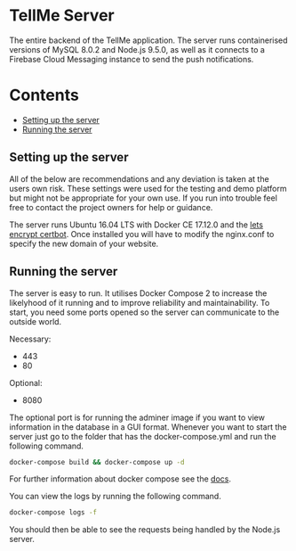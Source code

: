 # TellMe Server

The entire backend of the TellMe application. The server runs containerised versions of MySQL 8.0.2 and Node.js 9.5.0, as well as it connects to a Firebase Cloud Messaging instance to send the push notifications.

# Contents
- [Setting up the server](https://github.com/JoshuaBradbury/TellMe/tree/Backend#setting-up-the-server "Setting up the server")
- [Running the server](https://github.com/JoshuaBradbury/TellMe/tree/Backend#running-the-server "Running the server")

## Setting up the server
All of the below are recommendations and any deviation is taken at the users own risk. These settings were used for the testing and demo platform but might not be appropriate for your own use. If you run into trouble feel free to contact the project owners for help or guidance.

The server runs Ubuntu 16.04 LTS with Docker CE 17.12.0 and the [lets encrypt certbot](https://certbot.eff.org/lets-encrypt/ubuntuxenial-other "Certbot installation instructions"). Once installed you will have to modify the nginx.conf to specify the new domain of your website.

## Running the server
The server is easy to run. It utilises Docker Compose 2 to increase the likelyhood of it running and to improve reliability and maintainability. To start, you need some ports opened so the server can communicate to the outside world.

Necessary:
- 443
- 80

Optional:
- 8080

The optional port is for running the adminer image if you want to view information in the database in a GUI format. Whenever you want to start the server just go to the folder that has the docker-compose.yml and run the following command.
```Bash
docker-compose build && docker-compose up -d
```
For further information about docker compose see the [docs](https://docs.docker.com/compose/ "Docker Compose Documentation"). 

You can view the logs by running the following command.
```Bash
docker-compose logs -f
```
You should then be able to see the requests being handled by the Node.js server.
